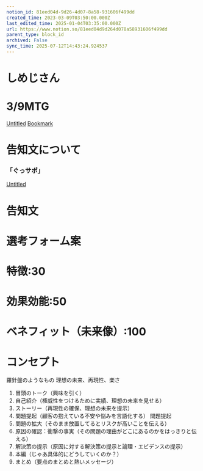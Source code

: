 ```yaml
---
notion_id: 81eed04d-9d26-4d07-8a58-931606f499dd
created_time: 2023-03-09T03:50:00.000Z
last_edited_time: 2025-01-04T03:35:00.000Z
url: https://www.notion.so/81eed04d9d264d078a58931606f499dd
parent_type: block_id
archived: False
sync_time: 2025-07-12T14:43:24.924537
---
```

# しめじさん

# 3/9MTG
[Untitled](https://www.notion.so/9a1c7b6a5f26418197e0bee23c211c90) 
[Bookmark](https://www.canva.com/design/DAFb1-UPwok/ufilK1AVFvxLEsQvgBCN_A/view)
  # 告知文について
  ### 「ぐっサポ」
  [Untitled](https://www.notion.so/9eb7ec8f77d445e9b2ea9b50f7c43e6b) 
  # 告知文
  # 選考フォーム案
  
  # 特徴:30
  # 効果効能:50
  # ベネフィット（未来像）:100
  # コンセプト
  羅針盤のようなもの
理想の未来、再現性、楽さ
  
  1. 冒頭のトーク（興味を引く）
  1. 自己紹介（権威性をつけるために実績、理想の未来を見せる）
  1. ストーリー（再現性の確保、理想の未来を提示）
  1. 問題提起（顧客の抱えている不安や悩みを言語化する） 問題提起
  1. 問題の拡大（そのまま放置してるとリスクが高いことを伝える）
  1. 原因の確認：衝撃の事実（その問題の理由がどこにあるのかをはっきりと伝える）
  1. 解決策の提示（原因に対する解決策の提示と論理・エビデンスの提示）
  1. 本編（じゃあ具体的にどうしていくのか？）
  1. まとめ（要点のまとめと熱いメッセージ）